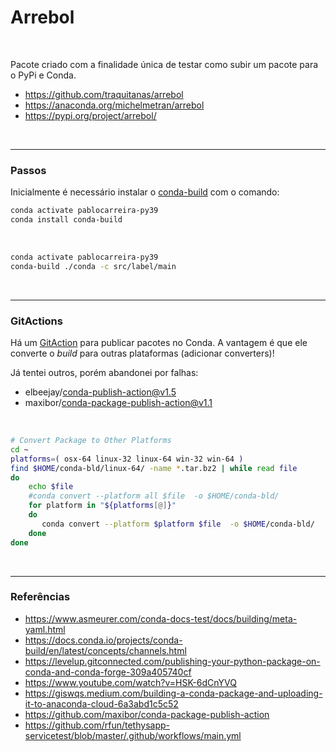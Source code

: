 # Arrebol

<br>

Pacote criado com a finalidade única de testar como subir um pacote para o PyPi e Conda.

- https://github.com/traquitanas/arrebol
- https://anaconda.org/michelmetran/arrebol
- https://pypi.org/project/arrebol/

<br>

---

### Passos

Inicialmente é necessário instalar o [conda-build](https://docs.conda.io/projects/conda-build/en/latest/index.html) com o comando:

```bash
conda activate pablocarreira-py39
conda install conda-build
```

<br>

```bash
conda activate pablocarreira-py39
conda-build ./conda -c src/label/main
```

<br>

---

### GitActions

Há um [GitAction](https://github.com/fcakyon/conda-publish-action) para publicar pacotes no Conda. A vantagem é que ele converte o _build_ para outras plataformas (adicionar converters)!

Já tentei outros, porém abandonei por falhas:

- elbeejay/conda-publish-action@v1.5
- maxibor/conda-package-publish-action@v1.1

<br>

```bash
# Convert Package to Other Platforms
cd ~
platforms=( osx-64 linux-32 linux-64 win-32 win-64 )
find $HOME/conda-bld/linux-64/ -name *.tar.bz2 | while read file
do
    echo $file
    #conda convert --platform all $file  -o $HOME/conda-bld/
    for platform in "${platforms[@]}"
    do
       conda convert --platform $platform $file  -o $HOME/conda-bld/
    done
done
```

<br>

---

### Referências

- https://www.asmeurer.com/conda-docs-test/docs/building/meta-yaml.html
- https://docs.conda.io/projects/conda-build/en/latest/concepts/channels.html
- https://levelup.gitconnected.com/publishing-your-python-package-on-conda-and-conda-forge-309a405740cf
- https://www.youtube.com/watch?v=HSK-6dCnYVQ
- https://giswqs.medium.com/building-a-conda-package-and-uploading-it-to-anaconda-cloud-6a3abd1c5c52
- https://github.com/maxibor/conda-package-publish-action
- https://github.com/rfun/tethysapp-servicetest/blob/master/.github/workflows/main.yml
